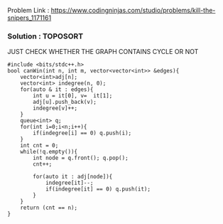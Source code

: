 Problem Link : https://www.codingninjas.com/studio/problems/kill-the-snipers_1171161

### Solution : TOPOSORT

JUST CHECK WHETHER THE GRAPH CONTAINS CYCLE OR NOT

```
#include <bits/stdc++.h> 
bool canWin(int n, int m, vector<vector<int>> &edges){
    vector<int>adj[n];
    vector<int> indegree(n, 0);
    for(auto & it : edges){
        int u = it[0], v=  it[1];
        adj[u].push_back(v);
        indegree[v]++;
    }
    queue<int> q;
    for(int i=0;i<n;i++){
        if(indegree[i] == 0) q.push(i);
    }
    int cnt = 0;
    while(!q.empty()){
        int node = q.front(); q.pop();
        cnt++;

        for(auto it : adj[node]){
            indegree[it]--;
            if(indegree[it] == 0) q.push(it);
        }
    }
    return (cnt == n);
}

```